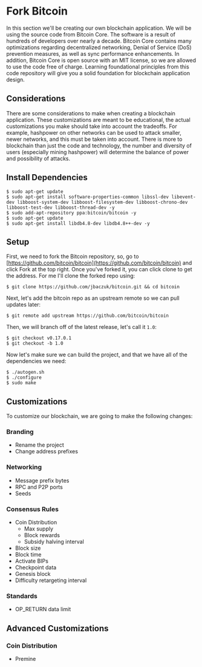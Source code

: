 # Fork Bitcoin
In this section we'll be creating our own blockchain application. We will be using the source code from Bitcoin Core.  The software is a result of hundreds of developers over nearly a decade.  Bitcoin Core contains many optimizations regarding decentralized networking, Denial of Service (DoS) prevention measures, as well as sync performance enhancements. In addition, Bitcoin Core is open source with an MIT license, so we are allowed to use the code free of charge. Learning foundational principles from this code repository will give you a solid foundation for blockchain application design. 

## Considerations
There are some considerations to make when creating a blockchain application. These customizations are meant to be educational, the actual customizations you make should take into account the tradeoffs. For example, hashpower on other networks can be used to attack smaller, newer networks, and this must be taken into account. There is more to blockchain than just the code and technology, the number and diversity of users (especially mining hashpower) will determine the balance of power and possibility of attacks.

## Install Dependencies
```
$ sudo apt-get update 
$ sudo apt-get install software-properties-common libssl-dev libevent-dev libboost-system-dev libboost-filesystem-dev libboost-chrono-dev libboost-test-dev libboost-thread-dev -y
$ sudo add-apt-repository ppa:bitcoin/bitcoin -y
$ sudo apt-get update
$ sudo apt-get install libdb4.8-dev libdb4.8++-dev -y
```

## Setup
First, we need to fork the Bitcoin repository, so, go to [https://github.com/bitcoin/bitcoin](https://github.com/bitcoin/bitcoin) and click Fork at the top right. Once you've forked it, you can click clone to get the address. For me I'll clone the forked repo using:
```
$ git clone https://github.com/jbaczuk/bitcoin.git && cd bitcoin
```
Next, let's add the bitcoin repo as an upstream remote so we can pull updates later:
```
$ git remote add upstream https://github.com/bitcoin/bitcoin
```
Then, we will branch off of the latest release, let's call it `1.0`:
```
$ git checkout v0.17.0.1
$ git checkout -b 1.0
```
Now let's make sure we can build the project, and that we have all of the dependencies we need:
```
$ ./autogen.sh
$ ./configure
$ sudo make
```

## Customizations
To customize our blockchain, we are going to make the following changes:

### Branding
  - Rename the project
  - Change address prefixes
### Networking
  - Message prefix bytes
  - RPC and P2P ports
  - Seeds 
### Consensus Rules
  - Coin Distribution
    - Max supply
    - Block rewards
    - Subsidy halving interval
  - Block size
  - Block time
  - Activate BIPs
  - Checkpoint data
  - Genesis block
  - Difficulty retargeting interval
### Standards
  - OP_RETURN data limit

## Advanced Customizations
### Coin Distribution
  - Premine
